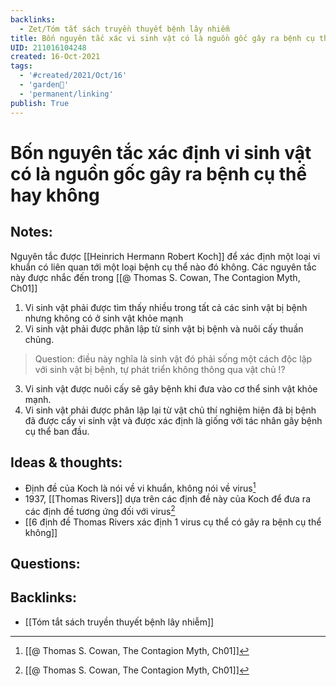```yaml
---
backlinks:
  - Zet/Tóm tắt sách truyền thuyết bệnh lây nhiễm
title: Bốn nguyên tắc xác vi sinh vật có là nguồn gốc gây ra bệnh cụ thể hay không
UID: 211016104248
created: 16-Oct-2021
tags:
  - '#created/2021/Oct/16'
  - 'garden🏡'
  - 'permanent/linking'
publish: True
---
```

# Bốn nguyên tắc xác định vi sinh vật có là nguồn gốc gây ra bệnh cụ thể hay không

## Notes:
Nguyên tắc được [[Heinrich Hermann Robert Koch]] để xác định một loại vi khuẩn có liên quan tới một loại bệnh cụ thể nào đó không. Các nguyên tắc này được nhắc đến trong [[@ Thomas S. Cowan, The Contagion Myth, Ch01]]
1. Vi sinh vật phải được tìm thấy nhiều trong tất cả các sinh vật bị bệnh nhưng không có ở sinh vật khỏe mạnh
2. Vi sinh vật phải được phân lập từ sinh vật bị bệnh và nuôi cấy thuần chủng.
> Question: điều này nghĩa là sinh vật đó phải sống một cách độc lập với sinh vật bị bệnh, tự phát triển không thông qua vật chủ !?
3. Vi sinh vật được nuôi cấy sẽ gây bệnh khi đưa vào cơ thể sinh vật khỏe mạnh.
4. Vi sinh vật phải được phân lập lại từ vật chủ thí nghiệm hiện đã bị bệnh đã được cấy vi sinh vật và được xác định là giống với tác nhân gây bệnh cụ thể ban đầu.

## Ideas & thoughts:
- Định đề của Koch là nói về vi khuẩn, không nói về virus[^koch]
- 1937, [[Thomas Rivers]] dựa trên các định đề này của Koch để đưa ra các định đề tương ứng đối với virus[^river]
- [[6 định đề Thomas Rivers xác định 1 virus cụ thể có gây ra bệnh cụ thể không]]

## Questions:

[^koch]:[[@ Thomas S. Cowan, The Contagion Myth, Ch01]]
[^river]:[[@ Thomas S. Cowan, The Contagion Myth, Ch01]]


## Backlinks:
- [[Tóm tắt sách truyền thuyết bệnh lây nhiễm]]
